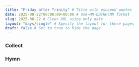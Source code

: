 ```yaml
---
title: "Friday after Trinity" # Title with escaped quotes
date: 2025-08-22T00:00:00+00:00 # Use-MM-DDTHH:MM format
slug: 2025-08-22 # Clean URL using only date
layout: "days/single" # Specify the layout for these pages
draft: false # Set to true to hide the page
---
```


### Collect


### Hymn